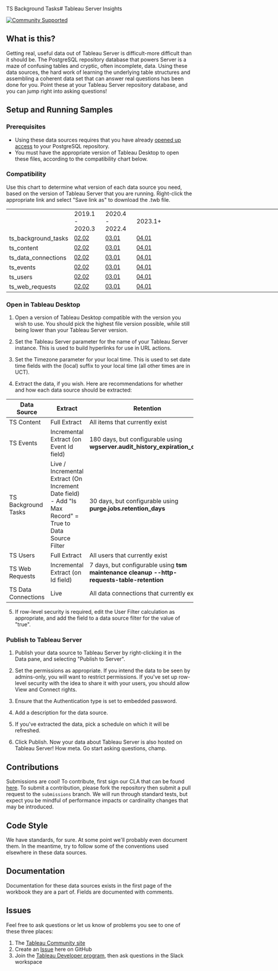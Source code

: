 TS Background Tasks# Tableau Server Insights

[![Community Supported](https://img.shields.io/badge/Support%20Level-Community%20Supported-457387.svg)](https://www.tableau.com/support-levels-it-and-developer-tools)


## What is this?

Getting real, useful data out of Tableau Server is difficult-more difficult than it should be. The PostgreSQL repository database that powers Server is a maze of confusing tables and cryptic, often incomplete, data. Using these data sources, the hard work of learning the underlying table structures and assembling a coherent data set that can answer real questions has been done for you. Point these at your Tableau Server repository database, and you can jump right into asking questions!

## Setup and Running Samples

### Prerequisites

* Using these data sources requires that you have already [opened up access](https://help.tableau.com/current/server/en-us/perf_collect_server_repo.htm) to your PostgreSQL repository.
* You must have the appropriate version of Tableau Desktop to open these files, according to the compatibility chart below.

### Compatibility

Use this chart to determine what version of each data source you need, based on the version of Tableau Server that you are running. Right-click the appropriate link and select "Save link as" to download the .twb file.

<table border=0 cellpadding=0 cellspacing=0 width=1033980 style='border-collapse:
 collapse;table-layout:fixed;width:775485pt'>
 <col width=148 style='mso-width-source:userset;mso-width-alt:5412;width:111pt'>
 <col width=68 span=10 style='mso-width-source:userset;mso-width-alt:2486;
 width:51pt'>
 <col width=64 span=16143 style='width:48pt'>
 <tr height=20 style='height:15.0pt'>
  <td height=20 class=xl66 width=148 style='height:15.0pt;width:111pt'></td>
  <td class=xl67 width=150 style='width:51pt'>2019.1 - 2020.3</td>
  <td class=xl67 width=150 style='width:51pt'>2020.4 - 2022.4</td>
  <td class=xl67 width=150 style='width:51pt'>2023.1+</td>
 </tr>
 
<tr height=20 style='height:15.0pt'>
  <td height=20 class=xl66 style='height:15.0pt'>ts_background_tasks</td>
  <td class=xl68><a
  href="https://raw.githubusercontent.com/tableau/community-tableau-server-insights/master/datasources/ts_background_tasks/ts_background_tasks_02.02.twb"
  target="_parent"><span style='font-family:Arial, sans-serif;mso-font-charset:
  0'>02.02</span></a></td>
  <td class=xl68><a
  href="https://raw.githubusercontent.com/tableau/community-tableau-server-insights/master/datasources/ts_background_tasks/ts_background_tasks_03.01.twb"
  target="_parent"><span style='font-family:Arial, sans-serif;mso-font-charset:
  0'>03.01</span></a></td>
  <td class=xl68><a
  href="https://raw.githubusercontent.com/tableau/community-tableau-server-insights/master/datasources/ts_background_tasks/ts_background_tasks_04.01.twb"
  target="_parent"><span style='font-family:Arial, sans-serif;mso-font-charset:
  0'>04.01</span></a></td>
 </tr>
 <tr height=20 style='height:15.0pt'>
  <td height=20 class=xl66 style='height:15.0pt'>ts_content</td>
  <td class=xl68 style='border-top:none'><a
  href="https://raw.githubusercontent.com/tableau/community-tableau-server-insights/master/datasources/ts_content/ts_content_02.02.twb"
  target="_parent"><span style='font-family:Arial, sans-serif;mso-font-charset:
  0'>02.02</span></a></td>
  <td class=xl68 style='border-top:none'><a
  href="https://raw.githubusercontent.com/tableau/community-tableau-server-insights/master/datasources/ts_content/ts_content_03.01.twb"
  target="_parent"><span style='font-family:Arial, sans-serif;mso-font-charset:
  0'>03.01</span></a></td>
  <td class=xl68 style='border-top:none'><a
  href="https://raw.githubusercontent.com/tableau/community-tableau-server-insights/master/datasources/ts_content/ts_content_04.01.twb"
  target="_parent"><span style='font-family:Arial, sans-serif;mso-font-charset:
  0'>04.01</span></a></td>
 </tr>
 <tr height=20 style='height:15.0pt'>
  <td height=20 class=xl66 style='height:15.0pt'>ts_data_connections</td>
  <td class=xl68 style='border-top:none'><a
  href="https://raw.githubusercontent.com/tableau/community-tableau-server-insights/master/datasources/ts_data_connections/ts_data_connections_02.02.twb"
  target="_parent"><span style='font-family:Arial, sans-serif;mso-font-charset:
  0'>02.02</span></a></td>
  <td class=xl68 style='border-top:none'><a
  href="https://raw.githubusercontent.com/tableau/community-tableau-server-insights/master/datasources/ts_data_connections/ts_data_connections_03.01.twb"
  target="_parent"><span style='font-family:Arial, sans-serif;mso-font-charset:
  0'>03.01</span></a></td>
  <td class=xl68 style='border-top:none'><a
  href="https://raw.githubusercontent.com/tableau/community-tableau-server-insights/master/datasources/ts_data_connections/ts_data_connections_04.01.twb"
  target="_parent"><span style='font-family:Arial, sans-serif;mso-font-charset:
  0'>04.01</span></a></td>
 </tr>
 <tr height=20 style='height:15.0pt'>
  <td height=20 class=xl66 style='height:15.0pt'>ts_events</td>
  <td class=xl68 style='border-top:none'><a
  href="https://raw.githubusercontent.com/tableau/community-tableau-server-insights/master/datasources/ts_events/ts_events_02.02.twb"
  target="_parent"><span style='font-family:Arial, sans-serif;mso-font-charset:
  0'>02.02</span></a></td>
  <td class=xl68 style='border-top:none'><a
  href="https://raw.githubusercontent.com/tableau/community-tableau-server-insights/master/datasources/ts_events/ts_events_03.01.twb"
  target="_parent"><span style='font-family:Arial, sans-serif;mso-font-charset:
  0'>03.01</span></a></td>
  <td class=xl68 style='border-top:none'><a
  href="https://raw.githubusercontent.com/tableau/community-tableau-server-insights/master/datasources/ts_events/ts_events_04.01.twb"
  target="_parent"><span style='font-family:Arial, sans-serif;mso-font-charset:
  0'>04.01</span></a></td>
 </tr>
 <tr height=20 style='height:15.0pt'>
  <td height=20 class=xl66 style='height:15.0pt'>ts_users</td>
  <td class=xl68 style='border-top:none'><a
  href="https://raw.githubusercontent.com/tableau/community-tableau-server-insights/master/datasources/ts_users/ts_users_02.02.twb"
  target="_parent"><span style='font-family:Arial, sans-serif;mso-font-charset:
  0'>02.02</span></a></td>
  <td class=xl68 style='border-top:none'><a
  href="https://raw.githubusercontent.com/tableau/community-tableau-server-insights/master/datasources/ts_users/ts_users_03.01.twb"
  target="_parent"><span style='font-family:Arial, sans-serif;mso-font-charset:
  0'>03.01</span></a></td>
  <td class=xl68 style='border-top:none'><a
  href="https://raw.githubusercontent.com/tableau/community-tableau-server-insights/master/datasources/ts_users/ts_users_04.01.twb"
  target="_parent"><span style='font-family:Arial, sans-serif;mso-font-charset:
  0'>04.01</span></a></td>
 </tr>
 <tr height=20 style='height:15.0pt'>
  <td height=20 class=xl66 style='height:15.0pt'>ts_web_requests</td>
  <td class=xl68 style='border-top:none'><a
  href="https://raw.githubusercontent.com/tableau/community-tableau-server-insights/master/datasources/ts_web_requests/ts_web_requests_02.02.twb"
  target="_parent"><span style='font-family:Arial, sans-serif;mso-font-charset:
  0'>02.02</span></a></td>
  <td class=xl68 style='border-top:none'><a
  href="https://raw.githubusercontent.com/tableau/community-tableau-server-insights/master/datasources/ts_web_requests/ts_web_requests_03.01.twb"
  target="_parent"><span style='font-family:Arial, sans-serif;mso-font-charset:
  0'>03.01</span></a></td>
  <td class=xl68 style='border-top:none'><a
  href="https://raw.githubusercontent.com/tableau/community-tableau-server-insights/master/datasources/ts_web_requests/ts_web_requests_04.01.twb"
  target="_parent"><span style='font-family:Arial, sans-serif;mso-font-charset:
  0'>04.01</span></a></td>
 </tr>
 <![endif]>
</table>


### Open in Tableau Desktop

1. Open a version of Tableau Desktop compatible with the version you wish to use. You should pick the highest file version possible, while still being lower than your Tableau Server version.

2. Set the Tableau Server parameter for the name of your Tableau Server instance. This is used to build hyperlinks for use in URL actions.

3. Set the Timezone parameter for your local time. This is used to set date time fields with the (local) suffix to your local time (all other times are in UCT).

4. Extract the data, if you wish. Here are recommendations for whether and how each data source should be extracted:

|    Data   Source          |    Extract                                 |    Retention                               |
|---------------------------|--------------------------------------------|--------------------------------------------|
|    TS Content             |    Full Extract                            |    All items that currently exist       |
|    TS Events              |    Incremental Extract (on Event Id field) |    180 days, but configurable using **wgserver.audit_history_expiration_days** |
|    TS Background Tasks    |    Live / Incremental Extract (On Increment Date field) - Add "Is Max Record" = True to Data Source Filter                                   |    30 days, but configurable using **purge.jobs.retention_days** |
|    TS Users               |    Full Extract                            |    All users that currently exist   |
|    TS Web Requests        |    Incremental Extract (on Id field)       |    7 days, but configurable using **tsm maintenance cleanup --http-requests-table-retention**   |
|    TS Data Connections    |    Live                                    |    All data connections that currently exist   |

5. If row-level security is required, edit the User Filter calculation as appropriate, and add the field to a data source filter for the value of "true".

### Publish to Tableau Server

1. Publish your data source to Tableau Server by right-clicking it in the Data pane, and selecting "Publish to Server".

2. Set the permissions as appropriate. If you intend the data to be seen by admins-only, you will want to restrict permissions. If you've set up row-level security with the idea to share it with your users, you should allow View and Connect rights.

3. Ensure that the Authentication type is set to embedded password.

4. Add a description for the data source.

5. If you've extracted the data, pick a schedule on which it will be refreshed.

6. Click Publish. Now your data about Tableau Server is also hosted on Tableau Server! How meta. Go start asking questions, champ.

## Contributions

Submissions are cool! To contribute, first sign our CLA that can be found [here](https://tableau.github.io/contributing.html). To submit a contribution, please fork the repository then submit a pull request to the `submissions` branch. We will run through standard tests, but expect you be mindful of performance impacts or cardinality changes that may be introduced.

## Code Style

We have standards, for sure. At some point we'll probably even document them. In the meantime, try to follow some of the conventions used elsewhere in these data sources.

## Documentation

Documentation for these data sources exists in the first page of the workbook they are a part of. Fields are documented with comments.

## Issues

Feel free to ask questions or let us know of problems you see to one of these three places:

1. The [Tableau Community site](https://community.tableau.com/community/forums/server-administration)
2. Create an [Issue](https://github.com/tableau/community-tableau-server-insights/issues) here on GitHub
3. Join the [Tableau Developer program](https://www.tableau.com/developer), then ask questions in the Slack workspace
